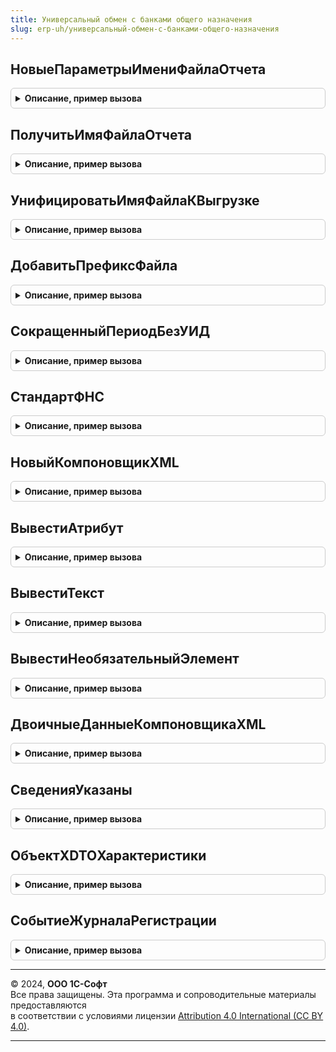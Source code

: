 ```yaml
---
title: Универсальный обмен с банками общего назначения
slug: erp-uh/универсальный-обмен-с-банками-общего-назначения
---
```



## НовыеПараметрыИмениФайлаОтчета
<details style="margin: 1em 0; padding: 0.5em; border: 1px solid #ccc; border-radius: 6px;">

<summary style="font-weight: bold; cursor: pointer;">Описание, пример вызова</summary>

```bsl

// Конструктор параметров формирования имени файла отчетности.
//
// Возвращаемое значение:
//	Структура     - параметры для открытия формы на клиенте.
//
Функция НовыеПараметрыИмениФайлаОтчета() Экспорт
```

Пример вызова
```bsl
Результат = УниверсальныйОбменСБанкамиОбщегоНазначения.НовыеПараметрыИмениФайлаОтчета() 
```
</details>

## ПолучитьИмяФайлаОтчета
<details style="margin: 1em 0; padding: 0.5em; border: 1px solid #ccc; border-radius: 6px;">

<summary style="font-weight: bold; cursor: pointer;">Описание, пример вызова</summary>

```bsl

// Возвращает имя файла отчета, сформированное по шаблону.
//
// Параметры:
//	ПараметрыФайлаОтчета - Структура - параметры для формирования имени файла отчета. См. НовыеПараметрыИмениФайлаОтчета().
//
// Возвращаемое значение:
//	Строка - имя файла.
//
Функция ПолучитьИмяФайлаОтчета(ПараметрыФайлаОтчета) Экспорт
```

Пример вызова
```bsl
Результат = УниверсальныйОбменСБанкамиОбщегоНазначения.ПолучитьИмяФайлаОтчета(ПараметрыФайлаОтчета) 
```
</details>

## УнифицироватьИмяФайлаКВыгрузке
<details style="margin: 1em 0; padding: 0.5em; border: 1px solid #ccc; border-radius: 6px;">

<summary style="font-weight: bold; cursor: pointer;">Описание, пример вызова</summary>

```bsl

// Униифицирует имя файла перед сохранением или отправкой - добавляет префикс и уникализирующий суффикс.
//
// Параметры:
//  ИмяФайла     - Строка - исходное имя файла.
//  ФорматИменованияФайлов - Строка - предопределенное значение формата именования файлов -
//                           см. СокращенныйПериодБезУИД(), СтандартФНС().
//  Префикс - Строка - префикс файла.
//  УникальныеИменаФайловВПакете - Соответствие - ключи - имена файлов в текущем пакете,
//                                 значения - количество файлов с таким именем в пакете.
//
// Возвращаемое значение:
//   Строка      - имя файла с новым расширением.
//
Функция УнифицироватьИмяФайлаКВыгрузке(Знач ИмяФайла, ФорматИменованияФайлов, Префикс, УникальныеИменаФайловВПакете) Экспорт
```

Пример вызова
```bsl
Результат = УниверсальныйОбменСБанкамиОбщегоНазначения.УнифицироватьИмяФайлаКВыгрузке(ИмяФайла, ФорматИменованияФайлов, Префикс, УникальныеИменаФайловВПакете) 
```
</details>

## ДобавитьПрефиксФайла
<details style="margin: 1em 0; padding: 0.5em; border: 1px solid #ccc; border-radius: 6px;">

<summary style="font-weight: bold; cursor: pointer;">Описание, пример вызова</summary>

```bsl

Функция ДобавитьПрефиксФайла(Знач ИмяФайла, Знач ПрефиксФайла) Экспорт
```

Пример вызова
```bsl
Результат = УниверсальныйОбменСБанкамиОбщегоНазначения.ДобавитьПрефиксФайла(ИмяФайла, ПрефиксФайла) 
```
</details>

## СокращенныйПериодБезУИД
<details style="margin: 1em 0; padding: 0.5em; border: 1px solid #ccc; border-radius: 6px;">

<summary style="font-weight: bold; cursor: pointer;">Описание, пример вызова</summary>

```bsl

// Возвращает предопределенное значение формата именования файлов с сокращенным периодом и без УИД в конце.
//
// Параметры:
//
// Возвращаемое значение:
//  Строка
//
Функция СокращенныйПериодБезУИД() Экспорт
```

Пример вызова
```bsl
Результат = УниверсальныйОбменСБанкамиОбщегоНазначения.СокращенныйПериодБезУИД() 
```
</details>

## СтандартФНС
<details style="margin: 1em 0; padding: 0.5em; border: 1px solid #ccc; border-radius: 6px;">

<summary style="font-weight: bold; cursor: pointer;">Описание, пример вызова</summary>

```bsl

// Возвращает предопределенное значение формата именования файлов в стандартном виде для ФНС.
//
// Параметры:
//
// Возвращаемое значение:
//  Строка
//
Функция СтандартФНС() Экспорт
```

Пример вызова
```bsl
Результат = УниверсальныйОбменСБанкамиОбщегоНазначения.СтандартФНС() 
```
</details>

## НовыйКомпоновщикXML
<details style="margin: 1em 0; padding: 0.5em; border: 1px solid #ccc; border-radius: 6px;">

<summary style="font-weight: bold; cursor: pointer;">Описание, пример вызова</summary>

```bsl

// Создает и инициализирует объект для генерации xml-текста.
//
// Параметры:
//  ИмяФайла     - Строка - куда будет записан xml. См. описание параметра ИмяФайлаXML у метода ОткрытьФайл() для ЗаписьXML.
//  Кодировка    - Строка - как будет записан xml. См. описание параметра ТипКодировки у метода ОткрытьФайл() для ЗаписьXML.
//
// Возвращаемое значение:
//   ЗаписьXML - объект для генерации xml-текста.
//
Функция НовыйКомпоновщикXML(ИмяФайла, Кодировка = "windows-1251") Экспорт
```

Пример вызова
```bsl
Результат = УниверсальныйОбменСБанкамиОбщегоНазначения.НовыйКомпоновщикXML(ИмяФайла, Кодировка);
```
</details>

## ВывестиАтрибут
<details style="margin: 1em 0; padding: 0.5em; border: 1px solid #ccc; border-radius: 6px;">

<summary style="font-weight: bold; cursor: pointer;">Описание, пример вызова</summary>

```bsl

// Выводит атрибут для текущего тега. Нужно вызывать до вызова ВывестиТекст().
//
// Параметры:
//  КомпоновщикXML - ЗаписьXML - объект, генерирующий xml-текст.
//  ИмяАтрибута  - Строка - см. описание параметра ПолноеИмя у метода ЗаписатьАтрибут() для ЗаписьXML.
//  ЗначениеАтрибута - Произвольный - значение, которое будет приведено к строковому представлению.
//  ТипАтрибута  - Строка - может принимать значения "Д"-дата, "Т"-строка (например "Т,33"), "Ч"-число (например "Ч,12,3").
//  Обязательный - Булево - если Ложь и ЗначениеАтрибута равно значению по-умолчанию для его типа, то атрибут не будет записан.
//
Процедура ВывестиАтрибут(КомпоновщикXML, ИмяАтрибута, ЗначениеАтрибута, ТипАтрибута = "Т", Обязательный = Истина) Экспорт
```

Пример вызова
```bsl
УниверсальныйОбменСБанкамиОбщегоНазначения.ВывестиАтрибут(КомпоновщикXML, ИмяАтрибута, ЗначениеАтрибута, ТипАтрибута, Обязательный);
```
</details>

## ВывестиТекст
<details style="margin: 1em 0; padding: 0.5em; border: 1px solid #ccc; border-radius: 6px;">

<summary style="font-weight: bold; cursor: pointer;">Описание, пример вызова</summary>

```bsl

// Выводит текст внутри текущего тега.
//
// Параметры:
//  КомпоновщикXML - ЗаписьXML - объект, генерирующий xml-текст.
//  Значение       - Произвольный - значение, которое будет приведено к строковому представлению.
//
Процедура ВывестиТекст(КомпоновщикXML, Значение) Экспорт
```

Пример вызова
```bsl
УниверсальныйОбменСБанкамиОбщегоНазначения.ВывестиТекст(КомпоновщикXML, Значение) 
```
</details>

## ВывестиНеобязательныйЭлемент
<details style="margin: 1em 0; padding: 0.5em; border: 1px solid #ccc; border-radius: 6px;">

<summary style="font-weight: bold; cursor: pointer;">Описание, пример вызова</summary>

```bsl

// Выводит элемент, только если внутри него будет содержимое (текст).
//
// Параметры:
//  КомпоновщикXML - ЗаписьXML - объект, генерирующий xml-текст.
//  ИмяЭлемента  - Строка - имя тега. См. описание параметра ПолноеИмя у метода ЗаписатьНачалоЭлемента() для ЗаписьXML.
//  ЗначениеЭлемента - Произвольный - содержимое тега. См. описание параметра Значение у ВывестиТекст().
//
Процедура ВывестиНеобязательныйЭлемент(КомпоновщикXML, ИмяЭлемента, ЗначениеЭлемента) Экспорт
```

Пример вызова
```bsl
УниверсальныйОбменСБанкамиОбщегоНазначения.ВывестиНеобязательныйЭлемент(КомпоновщикXML, ИмяЭлемента, ЗначениеЭлемента) 
```
</details>

## ДвоичныеДанныеКомпоновщикаXML
<details style="margin: 1em 0; padding: 0.5em; border: 1px solid #ccc; border-radius: 6px;">

<summary style="font-weight: bold; cursor: pointer;">Описание, пример вызова</summary>

```bsl

// Получает xml-текст из переданного объекта через запись на диск. Закрывает объект и удаляет файл.
//
// Параметры:
//  КомпоновщикXML - ЗаписьXML - объект, генерирующий xml-текст. См. НовыйКомпоновщикXML()
//  ИмяФайла     - Строка - файл, куда записывался xml-текст. См. описание параметра ИмяФайла в НовыйКомпоновщикXML().
//
// Возвращаемое значение:
//   ДвоичныеДанные - xml-текст из переданного объекта.
//
Функция ДвоичныеДанныеКомпоновщикаXML(КомпоновщикXML, ИмяФайла) Экспорт
```

Пример вызова
```bsl
Результат = УниверсальныйОбменСБанкамиОбщегоНазначения.ДвоичныеДанныеКомпоновщикаXML(КомпоновщикXML, ИмяФайла) 
```
</details>

## СведенияУказаны
<details style="margin: 1em 0; padding: 0.5em; border: 1px solid #ccc; border-radius: 6px;">

<summary style="font-weight: bold; cursor: pointer;">Описание, пример вызова</summary>

```bsl

// Проверяет переданную коллекцию на заполненность.
//
// Параметры:
//  ПроверяемыеСведения - Структура - см. ЗаявкиНаКредит.НовыеСведенияЗаявкиНаКредит()
//
// Возвращаемое значение:
//   Булево      - Истина, если хотя бы один из ключей заполнен; иначе Ложь.
//
Функция СведенияУказаны(ПроверяемыеСведения) Экспорт
```

Пример вызова
```bsl
Результат = УниверсальныйОбменСБанкамиОбщегоНазначения.СведенияУказаны(ПроверяемыеСведения) 
```
</details>

## ОбъектXDTOХарактеристики
<details style="margin: 1em 0; padding: 0.5em; border: 1px solid #ccc; border-radius: 6px;">

<summary style="font-weight: bold; cursor: pointer;">Описание, пример вызова</summary>

```bsl

// Возвращает объект XDTO из корневого элемента XML по схеме пакетаXDTO ЗаявкиНаОткрытиеСчета или ЗаявкиНаКредит.
//
// Параметры:
//	СервисОбменаСБанками - ПеречислениеСсылка.СервисыОбменаСБанками - Сервис.
//	ДанныеXML     - Строка, ХранилищеЗначения - Данные XML из характеристик сервиса.
//  УсловияОбслуживания - ТипОбъектаXDTO - какой объект читаем из xml.
//
// Возвращаемое значение:
//	ОбъектXDTO, Неопределено - Объект XDTO, прочитанный из XML, или Неопределено в случае ошибок или отсутствия данных.
//
Функция ОбъектXDTOХарактеристики(СервисОбменаСБанками, ДанныеXML, УсловияОбслуживания) Экспорт
```

Пример вызова
```bsl
Результат = УниверсальныйОбменСБанкамиОбщегоНазначения.ОбъектXDTOХарактеристики(СервисОбменаСБанками, ДанныеXML, УсловияОбслуживания) 
```
</details>

## СобытиеЖурналаРегистрации
<details style="margin: 1em 0; padding: 0.5em; border: 1px solid #ccc; border-radius: 6px;">

<summary style="font-weight: bold; cursor: pointer;">Описание, пример вызова</summary>

```bsl

// Формирует имя события журнала регистрации.
//
// Параметры:
//	СервисОбменаСБанками - ПеречислениеСсылка.СервисыОбменаСБанками - Сервис.
//
// Возвращаемое значение:
//	 Строка - имя события, соответветствующее сервису.
//
Функция СобытиеЖурналаРегистрации(СервисОбменаСБанками, ВариантСобытия = "") Экспорт
```

Пример вызова
```bsl
Результат = УниверсальныйОбменСБанкамиОбщегоНазначения.СобытиеЖурналаРегистрации(СервисОбменаСБанками, ВариантСобытия);
```
</details>

---

© 2024, **ООО 1С-Софт**  
Все права защищены. Эта программа и сопроводительные материалы предоставляются  
в соответствии с условиями лицензии [Attribution 4.0 International (CC BY 4.0)](https://creativecommons.org/licenses/by/4.0/legalcode).

---
